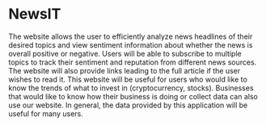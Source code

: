 # NewsIT
The website allows the user to efficiently analyze news headlines of their desired topics and view sentiment information about whether the news is overall positive or negative. Users will be able to subscribe to multiple topics to track their sentiment and reputation from different news sources. The website will also provide links leading to the full article if the user wishes to read it. This website will be useful for users who would like to know the trends of what to invest in (cryptocurrency, stocks). Businesses that would like to know how their business is doing or collect data can also use our website. In general, the data provided by this application will be useful for many users.
